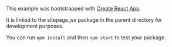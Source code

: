 This example was bootstrapped with [Create React App](https://github.com/facebook/create-react-app).

It is linked to the sitepage.jsx package in the parent directory for development purposes.

You can run `npm install` and then `npm start` to test your package.
